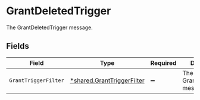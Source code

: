 # GrantDeletedTrigger

The GrantDeletedTrigger message.


## Fields

| Field                                                                          | Type                                                                           | Required                                                                       | Description                                                                    |
| ------------------------------------------------------------------------------ | ------------------------------------------------------------------------------ | ------------------------------------------------------------------------------ | ------------------------------------------------------------------------------ |
| `GrantTriggerFilter`                                                           | [*shared.GrantTriggerFilter](../../../pkg/models/shared/granttriggerfilter.md) | :heavy_minus_sign:                                                             | The GrantTriggerFilter message.                                                |